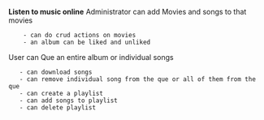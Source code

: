 **Listen to music online**
  Administrator can add Movies and songs to that movies
  
        - can do crud actions on movies
        - an album can be liked and unliked
  
  User can Que an entire album or individual songs
  
       - can download songs
       - can remove individual song from the que or all of them from the que
       - can create a playlist
       - can add songs to playlist
       - can delete playlist
